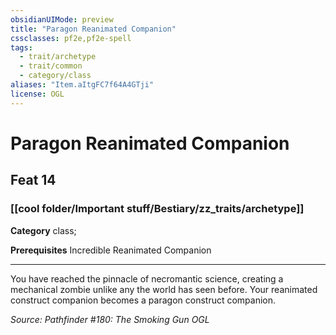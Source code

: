 ```yaml
---
obsidianUIMode: preview
title: "Paragon Reanimated Companion"
cssclasses: pf2e,pf2e-spell
tags:
  - trait/archetype
  - trait/common
  - category/class
aliases: "Item.aItgFC7f64A4GTji"
license: OGL
---
```

# Paragon Reanimated Companion
## Feat 14
### [[cool folder/Important stuff/Bestiary/zz_traits/archetype]]

**Category** class; 



**Prerequisites** Incredible Reanimated Companion
* * *
You have reached the pinnacle of necromantic science, creating a mechanical zombie unlike any the world has seen before. Your reanimated construct companion becomes a paragon construct companion.

*Source: Pathfinder #180: The Smoking Gun*
*OGL*